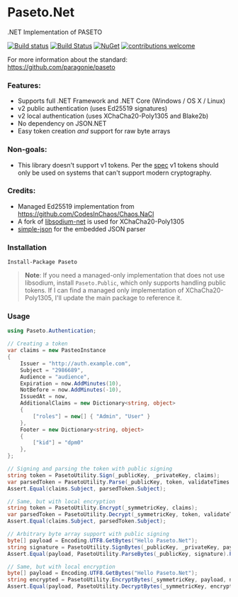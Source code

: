 # Paseto.Net
.NET Implementation of PASETO

[![Build status](https://ci.appveyor.com/api/projects/status/q8oefx7i9yix53m9/branch/master?svg=true)](https://ci.appveyor.com/project/dustinsoftware/paseto-net/branch/master)
[![Build Status](https://travis-ci.org/dustinsoftware/Paseto.Net.svg?branch=master)](https://travis-ci.org/dustinsoftware/Paseto.Net)
[![NuGet](https://img.shields.io/nuget/v/Paseto.svg)](https://www.nuget.org/packages/Paseto/)
[![contributions welcome](https://img.shields.io/badge/contributions-welcome-brightgreen.svg?style=flat)](https://github.com/dustinsoftware/paseto.net/issues)

For more information about the standard: https://github.com/paragonie/paseto

### Features:
* Supports full .NET Framework and .NET Core (Windows / OS X / Linux)
* v2 public authentication (uses Ed25519 signatures)
* v2 local authentication (uses XChaCha20-Poly1305 and Blake2b)
* No dependency on JSON.NET
* Easy token creation *and* support for raw byte arrays

### Non-goals:
* This library doesn't support v1 tokens. Per the [spec](https://github.com/paragonie/paseto/tree/9532a73d0db04d083681a859ec232d1d7ddfa5dd/docs/01-Protocol-Versions) v1 tokens should only be used on systems that can't support modern cryptography.

### Credits:
- Managed Ed25519 implementation from https://github.com/CodesInChaos/Chaos.NaCl
- A fork of [libsodium-net](https://github.com/dustinsoftware/libsodium-net/) is used for XChaCha20-Poly1305
- [simple-json](https://github.com/facebook-csharp-sdk/simple-json) for the embedded JSON parser

### Installation
```
Install-Package Paseto
```

> **Note**: If you need a managed-only implementation that does not use libsodium, install `Paseto.Public`, which only supports handling public tokens. If I can find a managed only implementation of XChaCha20-Poly1305, I'll update the main package to reference it.

### Usage
```csharp
using Paseto.Authentication;

// Creating a token
var claims = new PasteoInstance
{
	Issuer = "http://auth.example.com",
	Subject = "2986689",
	Audience = "audience",
	Expiration = now.AddMinutes(10),
	NotBefore = now.AddMinutes(-10),
	IssuedAt = now,
	AdditionalClaims = new Dictionary<string, object>
	{
		["roles"] = new[] { "Admin", "User" }
	},
	Footer = new Dictionary<string, object>
	{
		["kid"] = "dpm0"
	},
};

// Signing and parsing the token with public signing
string token = PasetoUtility.Sign(_publicKey, _privateKey, claims);
var parsedToken = PasetoUtility.Parse(_publicKey, token, validateTimes: true);
Assert.Equal(claims.Subject, parsedToken.Subject);

// Same, but with local encryption
string token = PasetoUtility.Encrypt(_symmetricKey, claims);
var parsedToken = PasetoUtility.Decrypt(_symmetricKey, token, validateTimes: true);
Assert.Equal(claims.Subject, parsedToken.Subject);

// Arbitrary byte array support with public signing
byte[] payload = Encoding.UTF8.GetBytes("Hello Paseto.Net");
string signature = PasetoUtility.SignBytes(_publicKey, _privateKey, payload); // v2.public.signature
Assert.Equal(payload, PasetoUtility.ParseBytes(_publicKey, signature).Payload);

// Same, but with local encryption
byte[] payload = Encoding.UTF8.GetBytes("Hello Paseto.Net");
string encrypted = PasetoUtility.EncryptBytes(_symmetricKey, payload, nonce);
Assert.Equal(payload, PasetoUtility.DecryptBytes(_symmetricKey, encrypted));
```
